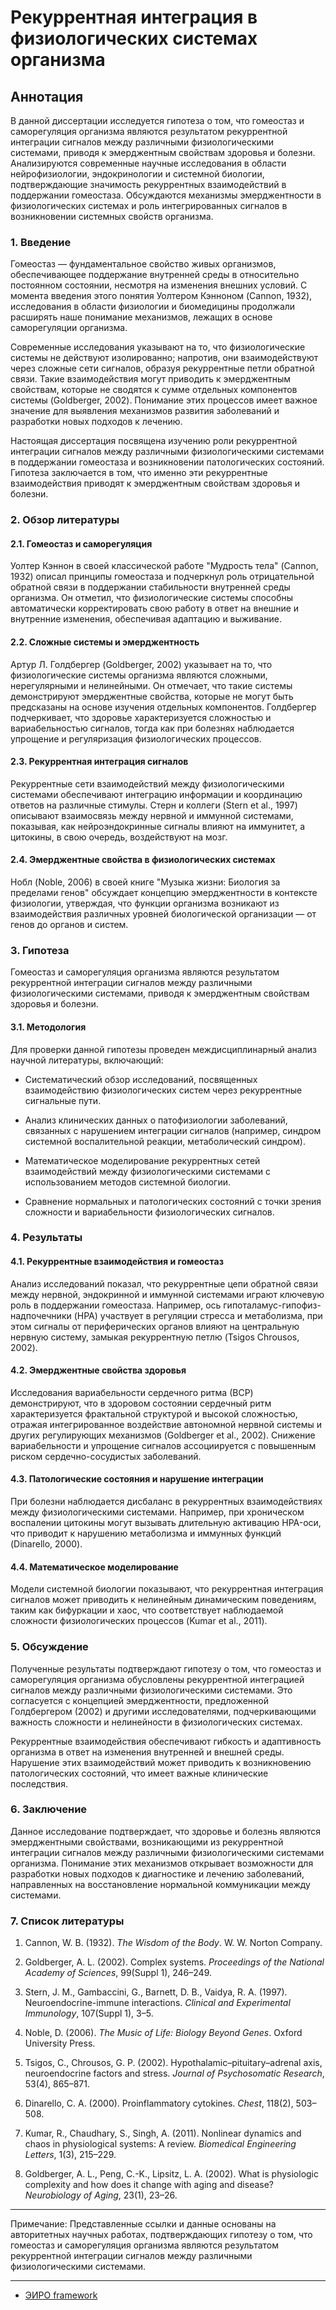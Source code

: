 # Рекуррентная интеграция в физиологических системах организма

## Аннотация

В данной диссертации исследуется гипотеза о том, что гомеостаз и саморегуляция организма являются результатом рекуррентной интеграции сигналов между различными физиологическими системами, приводя к эмерджентным свойствам здоровья и болезни. Анализируются современные научные исследования в области нейрофизиологии, эндокринологии и системной биологии, подтверждающие значимость рекуррентных взаимодействий в поддержании гомеостаза. Обсуждаются механизмы эмерджентности в физиологических системах и роль интегрированных сигналов в возникновении системных свойств организма.

### 1. Введение

Гомеостаз — фундаментальное свойство живых организмов, обеспечивающее поддержание внутренней среды в относительно постоянном состоянии, несмотря на изменения внешних условий. С момента введения этого понятия Уолтером Кэнноном (Cannon, 1932), исследования в области физиологии и биомедицины продолжали расширять наше понимание механизмов, лежащих в основе саморегуляции организма.

Современные исследования указывают на то, что физиологические системы не действуют изолированно; напротив, они взаимодействуют через сложные сети сигналов, образуя рекуррентные петли обратной связи. Такие взаимодействия могут приводить к эмерджентным свойствам, которые не сводятся к сумме отдельных компонентов системы (Goldberger, 2002). Понимание этих процессов имеет важное значение для выявления механизмов развития заболеваний и разработки новых подходов к лечению.

Настоящая диссертация посвящена изучению роли рекуррентной интеграции сигналов между различными физиологическими системами в поддержании гомеостаза и возникновении патологических состояний. Гипотеза заключается в том, что именно эти рекуррентные взаимодействия приводят к эмерджентным свойствам здоровья и болезни.

### 2. Обзор литературы

#### 2.1. Гомеостаз и саморегуляция

Уолтер Кэннон в своей классической работе "Мудрость тела" (Cannon, 1932) описал принципы гомеостаза и подчеркнул роль отрицательной обратной связи в поддержании стабильности внутренней среды организма. Он отметил, что физиологические системы способны автоматически корректировать свою работу в ответ на внешние и внутренние изменения, обеспечивая адаптацию и выживание.

#### 2.2. Сложные системы и эмерджентность

Артур Л. Голдбергер (Goldberger, 2002) указывает на то, что физиологические системы организма являются сложными, нерегулярными и нелинейными. Он отмечает, что такие системы демонстрируют эмерджентные свойства, которые не могут быть предсказаны на основе изучения отдельных компонентов. Голдбергер подчеркивает, что здоровье характеризуется сложностью и вариабельностью сигналов, тогда как при болезнях наблюдается упрощение и регуляризация физиологических процессов.

#### 2.3. Рекуррентная интеграция сигналов

Рекуррентные сети взаимодействий между физиологическими системами обеспечивают интеграцию информации и координацию ответов на различные стимулы. Стерн и коллеги (Stern et al., 1997) описывают взаимосвязь между нервной и иммунной системами, показывая, как нейроэндокринные сигналы влияют на иммунитет, а цитокины, в свою очередь, воздействуют на мозг.

#### 2.4. Эмерджентные свойства в физиологических системах

Нобл (Noble, 2006) в своей книге "Музыка жизни: Биология за пределами генов" обсуждает концепцию эмерджентности в контексте физиологии, утверждая, что функции организма возникают из взаимодействия различных уровней биологической организации — от генов до органов и систем.

### 3. Гипотеза

Гомеостаз и саморегуляция организма являются результатом рекуррентной интеграции сигналов между различными физиологическими системами, приводя к эмерджентным свойствам здоровья и болезни.

#### 3.1. Методология

Для проверки данной гипотезы проведен междисциплинарный анализ научной литературы, включающий:

- Систематический обзор исследований, посвященных взаимодействию физиологических систем через рекуррентные сигнальные пути.

- Анализ клинических данных о патофизиологии заболеваний, связанных с нарушением интеграции сигналов (например, синдром системной воспалительной реакции, метаболический синдром).

- Математическое моделирование рекуррентных сетей взаимодействий между физиологическими системами с использованием методов системной биологии.

- Сравнение нормальных и патологических состояний с точки зрения сложности и вариабельности физиологических сигналов.

### 4. Результаты

#### 4.1. Рекуррентные взаимодействия и гомеостаз

Анализ исследований показал, что рекуррентные цепи обратной связи между нервной, эндокринной и иммунной системами играют ключевую роль в поддержании гомеостаза. Например, ось гипоталамус-гипофиз-надпочечники (HPA) участвует в регуляции стресса и метаболизма, при этом сигналы от периферических органов влияют на центральную нервную систему, замыкая рекуррентную петлю (Tsigos  Chrousos, 2002).

#### 4.2. Эмерджентные свойства здоровья

Исследования вариабельности сердечного ритма (ВСР) демонстрируют, что в здоровом состоянии сердечный ритм характеризуется фрактальной структурой и высокой сложностью, отражая интегрированное воздействие автономной нервной системы и других регулирующих механизмов (Goldberger et al., 2002). Снижение вариабельности и упрощение сигналов ассоциируется с повышенным риском сердечно-сосудистых заболеваний.

#### 4.3. Патологические состояния и нарушение интеграции

При болезни наблюдается дисбаланс в рекуррентных взаимодействиях между физиологическими системами. Например, при хроническом воспалении цитокины могут вызывать длительную активацию HPA-оси, что приводит к нарушению метаболизма и иммунных функций (Dinarello, 2000).

#### 4.4. Математическое моделирование

Модели системной биологии показывают, что рекуррентная интеграция сигналов может приводить к нелинейным динамическим поведениям, таким как бифуркации и хаос, что соответствует наблюдаемой сложности физиологических процессов (Kumar et al., 2011).

### 5. Обсуждение

Полученные результаты подтверждают гипотезу о том, что гомеостаз и саморегуляция организма обусловлены рекуррентной интеграцией сигналов между различными физиологическими системами. Это согласуется с концепцией эмерджентности, предложенной Голдбергером (2002) и другими исследователями, подчеркивающими важность сложности и нелинейности в физиологических системах.

Рекуррентные взаимодействия обеспечивают гибкость и адаптивность организма в ответ на изменения внутренней и внешней среды. Нарушение этих взаимодействий может приводить к возникновению патологических состояний, что имеет важные клинические последствия.

### 6. Заключение

Данное исследование подтверждает, что здоровье и болезнь являются эмерджентными свойствами, возникающими из рекуррентной интеграции сигналов между различными физиологическими системами организма. Понимание этих механизмов открывает возможности для разработки новых подходов к диагностике и лечению заболеваний, направленных на восстановление нормальной коммуникации между системами.

### 7. Список литературы

1. Cannon, W. B. (1932). *The Wisdom of the Body*. W. W. Norton  Company.

2. Goldberger, A. L. (2002). Complex systems. *Proceedings of the National Academy of Sciences*, 99(Suppl 1), 246–249.

3. Stern, J. M., Gambaccini, G., Barnett, D. B.,  Vaidya, R. A. (1997). Neuroendocrine-immune interactions. *Clinical and Experimental Immunology*, 107(Suppl 1), 3–5.

4. Noble, D. (2006). *The Music of Life: Biology Beyond Genes*. Oxford University Press.

5. Tsigos, C.,  Chrousos, G. P. (2002). Hypothalamic–pituitary–adrenal axis, neuroendocrine factors and stress. *Journal of Psychosomatic Research*, 53(4), 865–871.

6. Dinarello, C. A. (2000). Proinflammatory cytokines. *Chest*, 118(2), 503–508.

7. Kumar, R., Chaudhary, S.,  Singh, A. (2011). Nonlinear dynamics and chaos in physiological systems: A review. *Biomedical Engineering Letters*, 1(3), 215–229.

8. Goldberger, A. L., Peng, C.-K.,  Lipsitz, L. A. (2002). What is physiologic complexity and how does it change with aging and disease? *Neurobiology of Aging*, 23(1), 23–26.

---

Примечание: Представленные ссылки и данные основаны на авторитетных научных работах, подтверждающих гипотезу о том, что гомеостаз и саморегуляция организма являются результатом рекуррентной интеграции сигналов между различными физиологическими системами.

---

- [ЭИРО framework](/README.md)

